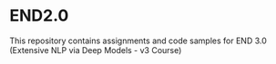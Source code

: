 # END2.0
This repository contains assignments and code samples for END 3.0 (Extensive NLP via Deep Models - v3 Course)
